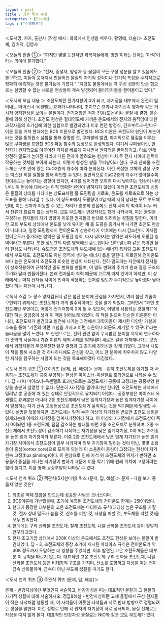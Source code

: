 ```yaml
---
layout : post
title : 과학 독서 수행
categories : [Study]
tags : ["수행평가"]
---
```

＜도서명, 저자, 출판사 (작성 예시 : 화학에서 인생을 배우다, 황영애, 더숲)＞
초전도체, 김기덕, 김영사

＜오늘의 한줄 ①＞
“하지만 몇몇 도전적인 과학자들에게 ‘영원’이라는 단어는 ‘아직’이라는 의미에 불과했다.”

＜오늘의 한줄 ②＞
“전자, 중성자, 양성자 등 물질의 모든 구성 성분을 알고 있음에도 불구하고, 이들이 뭉쳐져서 만들어진 물질의 자기적 성직이나 전기적 특성을 수치적으로 정확히 예측하는 것은 불가능에 가깝다.” “지금도 물질에서는 각 구성 성분의 단순 합으로는 설명할 수 없는 새로운 현상들이 계속 발견되어 물리학자들을 끌어들이고 있다.”
  

＜도서의 핵심 내용 ＞
초전도체란 전기저항이 0이 되고, 자기장을 내부에서 완전히 밀어내는 마이스너-옥센펠트 효과가 나타나며, 조지프슨 효과나 자기선속 양자화 같은 거시적 양자현상을 보이는 물질이다. 전기저항은 격자 진동(포논)이나 물질 내 결함, 불순물에 의해 생긴다. 초전도 현상은 절대영도에 가까운 온도에서의 전자의 움직임에 대한 과학자들의 호기심에 의한 실험으로 발견되었다.이후 런던 방정식, 긴즈부르크-란다우 이론 등을 거쳐 현대에는 BCS 이론으로 발전했다. BCS 이론은 초전도의 원인이 포논이라는 것을 동위원소 실험을 통해 증명한 것, 쿠퍼쌍의 발견, 마지막으로 물질을 이루는 많은 쿠퍼쌍을 표현할 BCS 파동 함수의 등장으로 완성되었다. 여기서 쿠퍼쌍이란, 한 전자가 원자핵으로 이루어진 격자를 빠르게 지나면서 원자핵을 끌어당기고, 이로 인해 양전하 밀도가 높아진 자리에 다른 전자가 끌려오는 현상이 마치 두 전자 사이에 인력이 작용하는 것처럼 보이게 되는데, 이렇게 형성된 쌍을 쿠퍼쌍이라 한다.
구리 산화물 초전도체는 구조 안에 있는 CuO2층의 개수에 따라 분류된다. 이런 복잡한 고체의 결정 구조는 엑스선 회절 실험을 통해 확인할 수 있다. 일반적으로 CuO2층의 개수가 많아질수록 전이온도는 높아지는 경향이 있지만, 4개를 넘어가면 오히려 다시 낮아지는 현상이 나타난다. 이 현상에 대해서는 아직 명확한 원인이 밝혀지지 않았다.이러한 초전도체의 성질은 물질의 상태를 나타내는 상도표처럼 홀 도핑량을 가로축, 온도를 세로축으로 하는 상도표를 통해 나타낼 수 있다. 이 상도표에서 도핑량이 0일 때의 시작 상태는 모트 부도체인데, 이는 전자가 이동할 수 있는 자리가 충분히 있음에도 전자 사이의 척력이 너무 커서 전류가 흐르지 않는 상태다. 모트 부도체는 반강자성도 함께 나타내며, 이는 물질을 구성하는 원자들의 자기 방향이 이웃한 원자들과 반대로 되려하는 성질을 말한다. 이러한 모트 부도체 상태에서 온도를 낮게 유지한 채 홀 도핑을 증가시켜 나가면 초전도 현상이 나타나고, 일정 도핑량까지 전이온도가 상승하다가 이후에는 다시 감소한다. 이처럼 전이온도가 증가하는 영역은 덜 도핑된 영역, 다시 낮아지는 영역은 과도하게 도핑된 영역이라고 부른다. 또한 상도표의 다른 영역에선 슈도갭이나 전하 밀도파 같은 특이한 물리 현상도 나타난다. 슈도갭은 초전도체와 부도체에 있는 에너지 틈처럼 고온 초전도체에서 부도체도, 초전도체도 아닌 영역에 생기는 에너지 틈을 말한다. 이로인해 전이온도보다 높은 온도에서 초전도와 비슷한 현상이 나타난다. 전하 밀도파는 저온에서 전자들이 상호작용하여 규칙적인 밀도 변화를 만들며, 이 밀도 변화의 주기가 원래 결정 구조의 주기와 달라 만들어진다. 본래 전자들이 척력 때문에 고르게 퍼져 있어야 하지만, 이 상태에서는 마치 전자들 사이에 인력이 작용하는 것처럼 밀도가 주기적으로 높아졌다 낮아졌다 하는 패턴이 나타난다.

＜독서 소감 ＞
평소 양자컴퓨터 같은 첨단 분야에 관심을 가지면서, 여러 첨단 기술이 구현되기 위해서는 초전도체가 거의 필수적이라는 것을 알게 되었다. 그러면서 “과연 초전도체란 무엇이고, 어떻게 전기저항이 0이 될 수 있으며, 어떻게 사용되는 것일까?”에 대한 하는 궁금증이 생겨 이 책을 읽어보게 되었다. 이 책을 읽으며 단순한 이론뿐만 아니라, 초전도체가 발견되고 발전해 나가는 과정에서 과학자들이 제시한 다양한 가설과 추측을 통해 “기존의 이런 개념을 가지고 이런 추론이나 의문도 제기할 수 있구나”라는 놀라움을 많이 느꼈다. 또 한편으로는, 전혀 관련 없어 무시받던 분야를 묵묵히 연구하다가 뜻밖의 사실이나 기존 이론의 예외 사례를 밝혀내며 새로운 길을 개척해나가는 모습에서 과학자들의 무궁무진한 탐구 열정과 그 끈기에 경외심을 갖게 되었다. 그래서 나도 이 책을 통해 사소한 것 하나하나에도 관심을 갖고, 어느 한 분야에 치우치지 않고 다양한 지식을 탐구하는 사람이 되는 것을 목표해야겠다 다짐했다.

＜도서 연계 퀴즈 ① OX 퀴즈 (문제, 답, 해설)＞
문제 - 흔히 초전도체를 얘기할 때 사용하는 초전도체가 공중 부양하는 현상은 마이스너-옥센펠트 효과만으로 나타낼 수 있다.
답 - (X) 마이스너-옥센펠트 효과만으로는 초전도체가 공중에 고정되는 공중부양 현상을 충분히 설명할 수 없다. 단순히 자기장을 밀어내기만 한다면, 초전도체는 자석에서 밀려날 뿐 공중에 떠 있는 상태로 안정적으로 유지되기 어렵다 . 공중부양은 마이스너 옥센펠트 효과뿐만 아니라 2종 초전도체에서 낮은 임계자기장과 높은 임계자기장 사이에서 발생하는 자기 선속 고정현상으로 초전도체가 움직이는 것을 막기때문에 발생할 수 있다. 설명을 덧붙이자면, 초전도체는 일정 수준 이상의 자기장을 받으면 초전도 성질을 잃게되는데 이때의 자기장을 임계자기장이라 하고, 이 이상의 자기장에서 초전도성이 즉시 0이되면 1종 초전도체, 점점 감소하는 형태를 띠면 2종 초전도체로 분류하며, 2종 초전도체에서 초전도성이 감소하기 시작하는 자기장을 낮은 임계자기장, 0이 되는 자기장을 높은 임계 자기장이라 부른다. 이중 2종 초전도체에서 낮은 임계 자기장과 높은 임계 자기장 사이에서 초전도성이 일부 사라지며 외부 자기장이 밀리는 것이 아닌, 몇몇 소용돌이 중심(vortex core)으로 모이게 되는데 이 소용돌이 중심이 고정되는 현상이 자기 선속 고정(flux pinning)이다. 이 현상으로 인해 자석 위 초전도체의 위치가 변하면 소용돌이 중심을 지나는 자기장이 변하기 때문에 이를 막기 위해 원래 위치에 고정하려는 힘이 생기고, 이를 통해 공중부양이 나타날 수 있다.

＜도서 연계 퀴즈 ② 객관식(5지선다형) 퀴즈 (문제, 답, 해설)＞
문제 - 다음 보기 중 옳지 않은 것은?
1. 최초로 액체 헬륨을 만드는데 성공한 사람은 오너스이다.
2. BCS이론에 기반했을때, 초기에 예측된 초전도체의 전이온도 한계는 25K이었다.
3. 현대에 등장한 대부분의 고온 초전도체는 마티아스 규칙(대칭성 높은 구조를 가질 것, 전자 상태 밀도가 높을 것, 산소를 피할 것, 자성을 피할 것, 부도체를 피할 것)을 모두 만족한다.
4. 현대에는 구리 산화물 초전도체, 철계 초전도체, 니켈 산화물 초전도체 등이 활발히 연구되고있다.
5. 현재 초고기압 상태에서 200K 이상의 온도에서도 초전도 현상을 보이는 물질이 발견되었다.
답 - 3, 초전도체의 등장 초기에 제시된 마티아스 규칙은 전이온도가 약 40K 정도까지 도달하는 데 영향을 주었지만, 이후 발견된 고온 초전도체들은 대부분 이 규칙을 따르지 않는다. 대표적인 고온 초전도체 구리 산화물 초전도체, 니켈 산화물 초전도체 등은 비대칭적 구조를 가지며, 산소를 포함하고 자성을 띠는 전이금속 산화물이며, 금속이 아닌 부도체 성질을 띠기도 한다.

＜도서 연계 퀴즈 ③ 주관식 퀴즈 (문제, 답, 해설)＞

문제 - 반강자성이란 무엇인지 서술하고, 반강자성을 띠는 대표적인 물질과 그 물질의 자기적 성질에 대해 서술하시오.
정답&해설 - 반강자성이란 고체 물질에서 구성 원자들이 작은 자석처럼 행동할 때, 이 자석들이 이웃한 자석들과 서로 반대 방향으로 정렬되려는 성질을 말한다. 이런 정렬로 인해 각 원자의 자기장이 서로 상쇄되어, 물질 전체로는 자성을 띠지 않게 된다. 대표적인 반강자성 물질로는 NiO와 같은 모트 부도체가 있다.